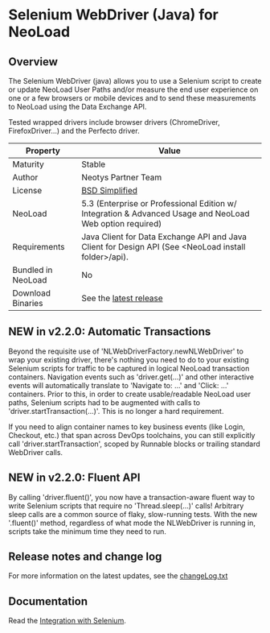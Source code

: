 # Selenium WebDriver (Java) for NeoLoad

## Overview

The Selenium WebDriver (java) allows you to use a Selenium script to create or update NeoLoad User Paths and/or measure
 the end user experience on one or a few browsers or mobile devices and to send these measurements to NeoLoad using the
 Data Exchange API.

Tested wrapped drivers include browser drivers (ChromeDriver, FirefoxDriver…) and the Perfecto driver.

| Property          | Value             |
| ----------------    | ----------------   |
| Maturity           | Stable|
| Author             | Neotys Partner Team |
| License           | [BSD Simplified](https://www.neotys.com/documents/legal/bsd-neotys.txt) |
| NeoLoad         | 5.3 (Enterprise or Professional Edition w/ Integration & Advanced Usage and NeoLoad Web option required)|
| Requirements | Java Client for Data Exchange API and Java Client for Design API (See &lt;NeoLoad install folder&gt;/api).|
| Bundled in NeoLoad | No |
| Download Binaries    | See the [latest release](https://github.com/Neotys-Labs/Selenium-WebDriver-Java/releases/latest)

## NEW in v2.2.0: Automatic Transactions
Beyond the requisite use of 'NLWebDriverFactory.newNLWebDriver' to wrap your existing driver, there's nothing you need to
 do to your existing Selenium scripts for traffic to be captured in logical NeoLoad transaction containers. Navigation events
 such as 'driver.get(...)'  and other interactive events will automatically translate to 'Navigate to: ...' and 'Click: ...'
 containers. Prior to this, in order to create usable/readable NeoLoad user paths, Selenium scripts had to be augmented
 with calls to 'driver.startTransaction(...)'. This is no longer a hard requirement.

If you need to align container names to key business events (like Login, Checkout, etc.) that span across DevOps toolchains,
 you can still explicitly call 'driver.startTransaction', scoped by Runnable blocks or trailing standard WebDriver calls.

## NEW in v2.2.0: Fluent API
By calling 'driver.fluent()', you now have a transaction-aware fluent way to write Selenium scripts that require no
 'Thread.sleep(...)' calls! Arbitrary sleep calls are a common source of flaky, slow-running tests. With the new '.fluent()'
 method, regardless of what mode the NLWebDriver is running in, scripts take the minimum time they need to run.

## Release notes and change log
For more information on the latest updates, see the [changeLog.txt](/Neotys-Labs/Selenium-WebDriver-Java/blob/develop/changeLog.txt)

## Documentation
Read the [Integration with Selenium](https://www.neotys.com/documents/doc/neoload/latest/en/html/#8266.htm).







 

